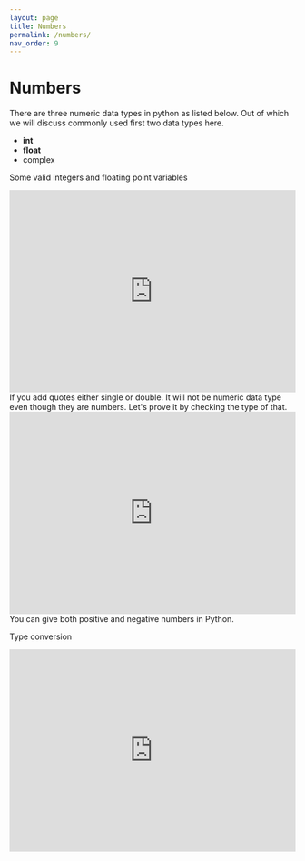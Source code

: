 ```yaml
---
layout: page
title: Numbers
permalink: /numbers/
nav_order: 9
---
```

# Numbers

There are three numeric data types in python as listed below. Out of which we will discuss commonly used first two data types here.

* **int**
* **float**
* complex

Some valid integers and floating point variables
<iframe src="https://trinket.io/embed/python3/652d003ea1" width="100%" height="356" frameborder="0" marginwidth="0" marginheight="0" allowfullscreen></iframe>
If you add quotes either single or double. It will not be numeric data type even though they are numbers. Let's prove it by checking the type of that.
<iframe src="https://trinket.io/embed/python3/3243a7df99" width="100%" height="356" frameborder="0" marginwidth="0" marginheight="0" allowfullscreen></iframe>
You can give both positive and negative numbers in Python.

Type conversion 
<iframe src="https://trinket.io/embed/python3/487f331927" width="100%" height="356" frameborder="0" marginwidth="0" marginheight="0" allowfullscreen></iframe>